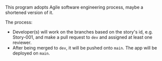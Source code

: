 This program adopts Agile software engineering process, maybe a shortened version of it.

The process:
- Developer(s) will work on the branches based on the story's id, e.g. Story-001, and make a pull request to `dev` and assigned at least one reviewer.
- After being merged to `dev`, it will be pushed onto `main`. The app will be deployed on `main`.